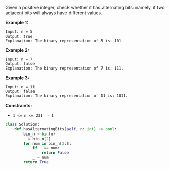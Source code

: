Given a positive integer, check whether it has alternating bits: namely, if two adjacent bits will always have different values.

**Example 1:**
```
Input: n = 5
Output: true
Explanation: The binary representation of 5 is: 101
```

**Example 2:**
```
Input: n = 7
Output: false
Explanation: The binary representation of 7 is: 111.
```

**Example 3:**
```
Input: n = 11
Output: false
Explanation: The binary representation of 11 is: 1011.
```

**Constraints:**

-   `1 <= n <= 231  - 1`


```python
class Solution:
    def hasAlternatingBits(self, n: int) -> bool:
        bin_n = bin(n)
        _ = bin_n[2]
        for num in bin_n[3:]:
            if _ == num:
                return False
            _ = num
        return True
```